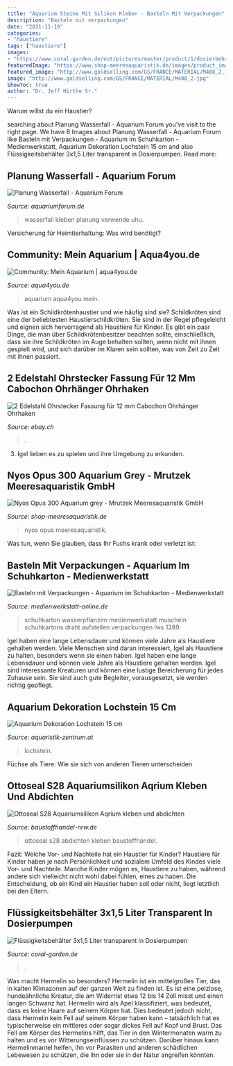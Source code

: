 ```yaml
---
title: "Aquarium Steine Mit Silikon Kleben - Basteln Mit Verpackungen"
description: "Basteln mit verpackungen"
date: "2021-11-19"
categories:
- "haustiere"
tags: ["haustiere"]
images:
- "https://www.coral-garden.de/out/pictures/master/product/1/dosierbehaelter-aquarium-3-1-5-liter.jpg"
featuredImage: "https://www.shop-meeresaquaristik.de/images/product_images/popup_images/23952_1.jpg"
featured_image: "http://www.goldselling.com/GS/FRANCE/MATERIAL/M408_2.jpg"
image: "http://www.goldselling.com/GS/FRANCE/MATERIAL/M408_2.jpg"
ShowToc: true
author: "Dr. Jeff Hirthe Sr."
---
```



Warum willst du ein Haustier?

	

		
searching about Planung Wasserfall - Aquarium Forum you've visit to the right page. We have 8 Images about Planung Wasserfall - Aquarium Forum like Basteln mit Verpackungen - Aquarium im Schuhkarton - Medienwerkstatt, Aquarium Dekoration Lochstein 15 cm and also Flüssigkeitsbehälter 3x1,5 Liter transparent in Dosierpumpen. Read more:
		
    
## Planung Wasserfall - Aquarium Forum

<img loading=lazy src="https://www.aquariumforum.de/gallery/files/4/7/1/3/3/bau_wasserfall_1_012-med.jpg" onerror="this.onerror=null;this.src='https://tse4.mm.bing.net/th?id=OIP.r2HqIQy4aVTFgYUOQqdi3AHaFN&amp;pid=15.1';" alt="Planung Wasserfall - Aquarium Forum">

_Source: aquariumforum.de_

>wasserfall kleben planung verwende uhu. 

	

Versicherung für Heimtierhaltung: Was wird benötigt?

    
## Community: Mein Aquarium | Aqua4you.de

<img loading=lazy src="http://www.aqua4you.de/images/mein_aquarium/F6cYrjqbTJm.jpg" onerror="this.onerror=null;this.src='https://tse4.mm.bing.net/th?id=OIP.SHkr4w5TUJdT-9jusFZt7AHaFj&amp;pid=15.1';" alt="Community: Mein Aquarium | aqua4you.de">

_Source: aqua4you.de_

>aquarium aqua4you mein. 

	

Was ist ein Schildkrötenhaustier und wie häufig sind sie?
Schildkröten sind eine der beliebtesten Haustierschildkröten. Sie sind in der Regel pflegeleicht und eignen sich hervorragend als Haustiere für Kinder. Es gibt ein paar Dinge, die man über Schildkrötenbesitzer beachten sollte, einschließlich, dass sie ihre Schildkröten im Auge behalten sollten, wenn nicht mit ihnen gespielt wird, und sich darüber im Klaren sein sollten, was von Zeit zu Zeit mit ihnen passiert.

    
## 2 Edelstahl Ohrstecker Fassung Für 12 Mm Cabochon Ohrhänger Ohrhaken

<img loading=lazy src="http://www.goldselling.com/GS/FRANCE/MATERIAL/M408_2.jpg" onerror="this.onerror=null;this.src='https://tse4.mm.bing.net/th?id=OIP.GwTf6lWApAiDTDCprsRLIQHaHa&amp;pid=15.1';" alt="2 Edelstahl Ohrstecker Fassung für 12 mm Cabochon Ohrhänger Ohrhaken">

_Source: ebay.ch_

>. 

	

3. Igel lieben es zu spielen und ihre Umgebung zu erkunden.

    
## Nyos Opus 300 Aquarium Grey - Mrutzek Meeresaquaristik GmbH

<img loading=lazy src="https://www.shop-meeresaquaristik.de/images/product_images/popup_images/23952_1.jpg" onerror="this.onerror=null;this.src='https://tse1.mm.bing.net/th?id=OIP.50WE1dNubuzKVYnerOjQhwHaHa&amp;pid=15.1';" alt="Nyos Opus 300 Aquarium grey - Mrutzek Meeresaquaristik GmbH">

_Source: shop-meeresaquaristik.de_

>nyos opus meeresaquaristik. 

	

Was tun, wenn Sie glauben, dass Ihr Fuchs krank oder verletzt ist:

    
## Basteln Mit Verpackungen - Aquarium Im Schuhkarton - Medienwerkstatt

<img loading=lazy src="http://medienwerkstatt-online.de/lws_wissen/bilder/1289-3.jpg" onerror="this.onerror=null;this.src='https://tse1.mm.bing.net/th?id=OIP.vYOG6tZ0hUEPpKAelDQNFgHaBz&amp;pid=15.1';" alt="Basteln mit Verpackungen - Aquarium im Schuhkarton - Medienwerkstatt">

_Source: medienwerkstatt-online.de_

>schuhkarton wasserpflanzen medienwerkstatt muscheln schuhkartons draht aufstellen verpackungen lws 1289. 

	

Igel haben eine lange Lebensdauer und können viele Jahre als Haustiere gehalten werden.
Viele Menschen sind daran interessiert, Igel als Haustiere zu halten, besonders wenn sie einen haben. Igel haben eine lange Lebensdauer und können viele Jahre als Haustiere gehalten werden. Igel sind interessante Kreaturen und können eine lustige Bereicherung für jedes Zuhause sein. Sie sind auch gute Begleiter, vorausgesetzt, sie werden richtig gepflegt.

    
## Aquarium Dekoration Lochstein 15 Cm

<img loading=lazy src="http://www.aquaristik-zentrum.at/shop/media/images/popup/dekohoehle_191188_detail.jpg" onerror="this.onerror=null;this.src='https://tse1.mm.bing.net/th?id=OIP.raUbAZP8oEctboyl7td7NgHaFj&amp;pid=15.1';" alt="Aquarium Dekoration Lochstein 15 cm">

_Source: aquaristik-zentrum.at_

>lochstein. 

	

Füchse als Tiere: Wie sie sich von anderen Tieren unterscheiden

    
## Ottoseal S28 Aquariumsilikon Aqrium Kleben Und Abdichten

<img loading=lazy src="https://www.baustoffhandel-nrw.de/images/thumbnail/produkte/xlarge/Ottoseal_S_28.jpg" onerror="this.onerror=null;this.src='https://tse1.mm.bing.net/th?id=OIP.AA0Gyp6dwsdP9ss7egBT5gHaHa&amp;pid=15.1';" alt="Ottoseal S28 Aquariumsilikon Aqrium kleben und abdichten">

_Source: baustoffhandel-nrw.de_

>ottoseal s28 abdichten kleben baustoffhandel. 

	

Fazit: Welche Vor- und Nachteile hat ein Haustier für Kinder?
Haustiere für Kinder haben je nach Persönlichkeit und sozialem Umfeld des Kindes viele Vor- und Nachteile. Manche Kinder mögen es, Haustiere zu haben, während andere sich vielleicht nicht wohl dabei fühlen, eines zu haben. Die Entscheidung, ob ein Kind ein Haustier haben soll oder nicht, liegt letztlich bei den Eltern.

    
## Flüssigkeitsbehälter 3x1,5 Liter Transparent In Dosierpumpen

<img loading=lazy src="https://www.coral-garden.de/out/pictures/master/product/1/dosierbehaelter-aquarium-3-1-5-liter.jpg" onerror="this.onerror=null;this.src='https://tse3.mm.bing.net/th?id=OIP.ZhH2thWuWZQlGiIM9lT6ngHaEp&amp;pid=15.1';" alt="Flüssigkeitsbehälter 3x1,5 Liter transparent in Dosierpumpen">

_Source: coral-garden.de_

>. 

	

Was macht Hermelin so besonders?
Hermelin ist ein mittelgroßes Tier, das in kalten Klimazonen auf der ganzen Welt zu finden ist. Es ist eine pelzlose, hundeähnliche Kreatur, die am Widerrist etwa 12 bis 14 Zoll misst und einen langen Schwanz hat. Hermelin wird als Apel klassifiziert, was bedeutet, dass es keine Haare auf seinem Körper hat. Dies bedeutet jedoch nicht, dass Hermelin kein Fell auf seinem Körper haben kann – tatsächlich hat es typischerweise ein mittleres oder sogar dickes Fell auf Kopf und Brust. Das Fell am Körper des Hermelins hilft, das Tier in den Wintermonaten warm zu halten und es vor Witterungseinflüssen zu schützen. Darüber hinaus kann Hermelinmantel helfen, ihn vor Parasiten und anderen schädlichen Lebewesen zu schützen, die ihn oder sie in der Natur angreifen könnten.

